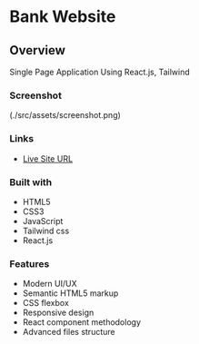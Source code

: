 # Bank Website

## Overview

Single Page Application Using React.js, Tailwind

### Screenshot

(./src/assets/screenshot.png)

### Links

- [Live Site URL](https://yousef-hoobank.netlify.app/)

### Built with

- HTML5
- CSS3
- JavaScript
- Tailwind css
- React.js

### Features

- Modern UI/UX
- Semantic HTML5 markup
- CSS flexbox
- Responsive design
- React component methodology
- Advanced files structure

